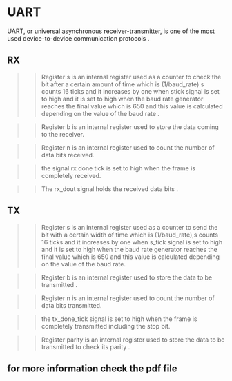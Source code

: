 # UART
UART, or universal asynchronous receiver-transmitter, is one of the most used device-to-device communication protocols .

## RX


>>Register s is an internal register used as a counter to check the bit after a  certain amount of time which is (1/baud_rate) s counts 16 ticks and it increases by one when stick signal is set to high and it is set to high when the baud rate generator reaches the final value which is 650 and this value is calculated depending on the value of the baud rate .

>>Register b is an internal register used to store the data coming to the receiver.

>>Register n is an internal register used to count the number of data bits received.

>>the signal rx done tick is set to high when the frame is completely received.

>>The rx_dout signal holds the received data bits .

## TX


>>Register s is an internal register used as a counter to send the bit with a certain width of time which is (1/baud_rate),s counts 16 ticks and it increases by one when s_tick signal is set to high and it is set to high when the baud rate generator reaches the final value which is 650 and this value is calculated depending on the value of the baud rate. 

>>Register b is an internal register used to store the data to be transmitted .

>>Register n is an internal register used to count the number of data bits  transmitted.

>>the tx_done_tick  signal  is set to high when the  frame is completely transmitted including the stop bit.

>>Register parity is an internal register used to store the data to be transmitted to check its parity .

## for more information check the pdf file
